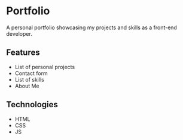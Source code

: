 # Portfolio

A personal portfolio showcasing my projects and skills as a front-end developer.

## Features

- List of personal projects
- Contact form
- List of skills
- About Me

## Technologies

- HTML
- CSS
- JS
